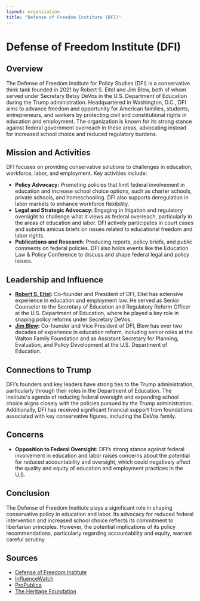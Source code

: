 ```yaml
---
layout: organization
title: "Defense of Freedom Institute (DFI)"
---
```


# Defense of Freedom Institute (DFI)

## Overview
The Defense of Freedom Institute for Policy Studies (DFI) is a conservative think tank founded in 2021 by Robert S. Eitel and Jim Blew, both of whom served under Secretary Betsy DeVos in the U.S. Department of Education during the Trump administration. Headquartered in Washington, D.C., DFI aims to advance freedom and opportunity for American families, students, entrepreneurs, and workers by protecting civil and constitutional rights in education and employment. The organization is known for its strong stance against federal government overreach in these areas, advocating instead for increased school choice and reduced regulatory burdens.

## Mission and Activities
DFI focuses on providing conservative solutions to challenges in education, workforce, labor, and employment. Key activities include:
- **Policy Advocacy:** Promoting policies that limit federal involvement in education and increase school choice options, such as charter schools, private schools, and homeschooling. DFI also supports deregulation in labor markets to enhance workforce flexibility.
- **Legal and Strategic Advocacy:** Engaging in litigation and regulatory oversight to challenge what it views as federal overreach, particularly in the areas of education and labor. DFI actively participates in court cases and submits amicus briefs on issues related to educational freedom and labor rights.
- **Publications and Research:** Producing reports, policy briefs, and public comments on federal policies. DFI also holds events like the Education Law & Policy Conference to discuss and shape federal legal and policy issues.

## Leadership and Influence
- **[Robert S. Eitel](/contributors/robert-s-eitel.html):** Co-founder and President of DFI, Eitel has extensive experience in education and employment law. He served as Senior Counselor to the Secretary of Education and Regulatory Reform Officer at the U.S. Department of Education, where he played a key role in shaping policy reforms under Secretary DeVos.
- **[Jim Blew](/contributors/jim-blew.html):** Co-founder and Vice President of DFI, Blew has over two decades of experience in education reform, including senior roles at the Walton Family Foundation and as Assistant Secretary for Planning, Evaluation, and Policy Development at the U.S. Department of Education.

## Connections to Trump
DFI’s founders and key leaders have strong ties to the Trump administration, particularly through their roles in the Department of Education. The institute's agenda of reducing federal oversight and expanding school choice aligns closely with the policies pursued by the Trump administration. Additionally, DFI has received significant financial support from foundations associated with key conservative figures, including the DeVos family.

## Concerns
- **Opposition to Federal Oversight:** DFI’s strong stance against federal involvement in education and labor raises concerns about the potential for reduced accountability and oversight, which could negatively affect the quality and equity of education and employment practices in the U.S.

## Conclusion
The Defense of Freedom Institute plays a significant role in shaping conservative policy in education and labor. Its advocacy for reduced federal intervention and increased school choice reflects its commitment to libertarian principles. However, the potential implications of its policy recommendations, particularly regarding accountability and equity, warrant careful scrutiny.

## Sources
- [Defense of Freedom Institute](https://dfipolicy.org)
- [InfluenceWatch](https://www.influencewatch.org/non-profit/defense-of-freedom-institute-for-policy-studies-dfi/)
- [ProPublica](https://projects.propublica.org/nonprofits/organizations/871196853)
- [The Heritage Foundation](https://www.heritage.org/press/heritage-foundation-announces-new-innovation-prize-defense-freedom-institutes-efforts-0)
